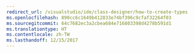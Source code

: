 ```yaml
---
redirect_url: /visualstudio/ide/class-designer/how-to-create-types
ms.openlocfilehash: 890cc6c1649b412833e74bf396c9cfaf32264f03
ms.sourcegitcommit: 64c7682ec3a2cbea684e716803398d4278b591d1
ms.translationtype: HT
ms.contentlocale: zh-TW
ms.lasthandoff: 12/15/2017
---
```

